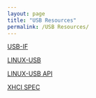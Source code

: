 ```yaml
---
layout: page
title: "USB Resources"
permalink: /USB Resources/
---
```


[USB-IF](https://www.usb.org/)

[LINUX-USB](http://www.linux-usb.org/)

[LINUX-USB API](https://www.kernel.org/doc/html/v5.0/driver-api/usb/index.html#)

[XHCI SPEC](https://www.intel.com/content/www/us/en/products/docs/io/universal-serial-bus/xhci-adopters-agreement.html?wapkw=XHCI)